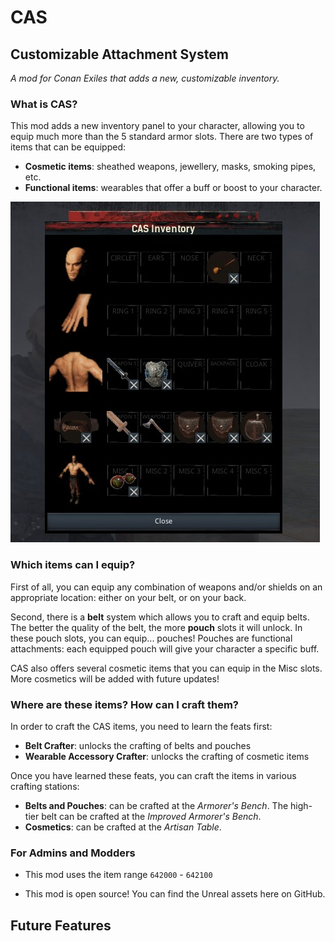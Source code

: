 # CAS
## Customizable Attachment System
*A mod for Conan Exiles that adds a new, customizable inventory.*

### What is CAS?
This mod adds a new inventory panel to your character, allowing you to equip much more than the 5 standard armor slots.
There are two types of items that can be equipped:

- **Cosmetic items**: sheathed weapons, jewellery, masks, smoking pipes, etc.
- **Functional items**: wearables that offer a buff or boost to your character.

![alt](docs/images/cas_inventory_1.jpg)

### Which items can I equip?

First of all, you can equip any combination of weapons and/or shields on an appropriate location: either on your belt, or on your back.

Second, there is a **belt** system which allows you to craft and equip belts. The better the quality of the belt, the more **pouch** slots it will unlock. In these pouch slots, you can equip... pouches! Pouches are functional attachments: each equipped pouch will give your character a specific buff.

CAS also offers several cosmetic items that you can equip in the Misc slots. More cosmetics will be added with future updates!

### Where are these items? How can I craft them?

In order to craft the CAS items, you need to learn the feats first:

- **Belt Crafter**: unlocks the crafting of belts and pouches
- **Wearable Accessory Crafter**: unlocks the crafting of cosmetic items

Once you have learned these feats, you can craft the items in various crafting stations:

- **Belts and Pouches**: can be crafted at the *Armorer's Bench*. The high-tier belt can be crafted at the *Improved Armorer's Bench*.
- **Cosmetics**: can be crafted at the *Artisan Table*.

### For Admins and Modders

- This mod uses the item range `642000` - `642100`

- This mod is open source! You can find the Unreal assets here on GitHub.

## Future Features
